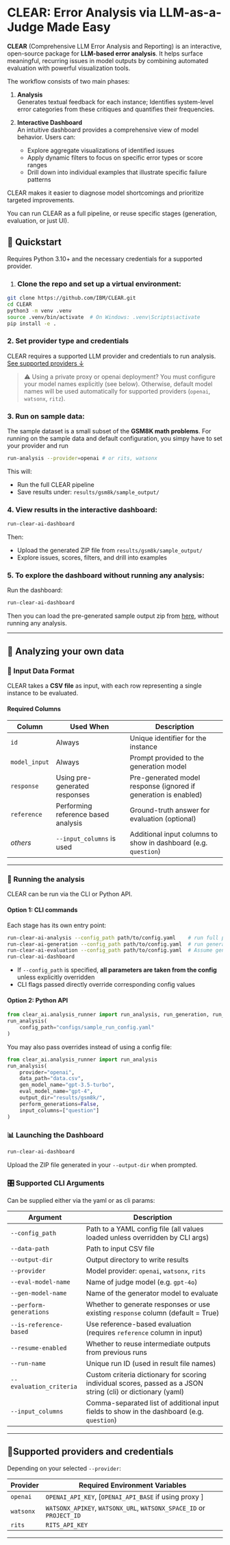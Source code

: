 # CLEAR: Error Analysis via LLM-as-a-Judge Made Easy

**CLEAR** (Comprehensive LLM Error Analysis and Reporting) is an interactive, open-source package for **LLM-based error analysis**. It helps surface meaningful, recurring issues in model outputs by combining automated evaluation with powerful visualization tools.

The workflow consists of two main phases:

1. **Analysis**  
    Generates textual feedback for each instance; Identifies system-level error categories from these critiques and quantifies their frequencies.

2. **Interactive Dashboard**  
   An intuitive dashboard provides a comprehensive view of model behavior. Users can:  
   - Explore aggregate visualizations of identified issues  
   - Apply dynamic filters to focus on specific error types or score ranges  
   - Drill down into individual examples that illustrate specific failure patterns

CLEAR makes it easier to diagnose model shortcomings and prioritize targeted improvements.

You can run CLEAR as a full pipeline, or reuse specific stages (generation, evaluation, or just UI).



## 🚀 Quickstart

Requires Python 3.10+ and the necessary credentials for a supported provider.

1. ### **Clone the repo and set up a virtual environment:**

```bash
git clone https://github.com/IBM/CLEAR.git
cd CLEAR
python3 -m venv .venv
source .venv/bin/activate  # On Windows: .venv\Scripts\activate
pip install -e .
```

### 2. Set provider type and credentials
CLEAR requires a supported LLM provider and credentials to run analysis. [See supported providers ↓](#supported-providers-and-credentials)
> ⚠️ Using a private proxy or openai deployment? You must configure your model names explicitly (see below). Otherwise, default model names will be used automatically for supported providers (`openai`, `watsonx`, `ritz`).

### 3. **Run on sample data:**

The sample dataset is a small subset of the **GSM8K math problems**.
For running on the sample data and default configuration, you simpy have to set your provider and run
```bash
run-analysis --provider=openai # or rits, watsonx
```

This will:
- Run the full CLEAR pipeline
- Save results under: `results/gsm8k/sample_output/`

### 4. **View results in the interactive dashboard:**

```bash
run-clear-ai-dashboard
```

Then:
- Upload the generated ZIP file from `results/gsm8k/sample_output/`
- Explore issues, scores, filters, and drill into examples

### 5. **To explore the dashboard without running any analysis:**
Run the dashboard:
```bash
run-clear-ai-dashboard
```

Then you can load the pre-generated sample output zip from [here](https://github.com/IBM/CLEAR/tree/main/results/input_for_ui), without running any analysis. 


---


## 📂 Analyzing your own data

### 📄 Input Data Format

CLEAR takes a **CSV file** as input, with each row representing a single instance to be evaluated.

#### Required Columns

| Column        | Used When                           | Description                                                                |
|---------------|-------------------------------------|----------------------------------------------------------------------------|
| `id`          | Always                              | Unique identifier for the instance                                         |
| `model_input` | Always                              | Prompt provided to the generation model                                    |
| `response`    | Using pre-generated responses       | Pre-generated model response (ignored if generation is enabled)            |
| `reference`   | Performing reference based analysis | Ground-truth answer for evaluation (optional)                              |
| _others_      | `--input_columns` is used           | Additional input columns to show in dashboard (e.g. `question`) |

---

### 🚀 Running the analysis

CLEAR can be run via the CLI or Python API.

#### Option 1: CLI commands

Each stage has its own entry point:

```bash
run-clear-ai-analysis --config_path path/to/config.yaml    # run full pypeline
run-clear-ai-generation --config_path path/to/config.yaml  # run generation only
run-clear-ai-evaluation --config_path path/to/config.yaml  # Assume generation responses are given, run evaluation
run-clear-ai-dashboard
```

- If `--config_path` is specified, **all parameters are taken from the config** unless explicitly overridden
- CLI flags passed directly override corresponding config values

#### Option 2: Python API

```python
from clear_ai.analysis_runner import run_analysis, run_generation, run_evaluation
run_analysis(
    config_path="configs/sample_run_config.yaml"
)
```

You may also pass overrides instead of using a config file:

```python
from clear_ai.analysis_runner import run_analysis
run_analysis(
    provider="openai",
    data_path="data.csv",
    gen_model_name="gpt-3.5-turbo",
    eval_model_name="gpt-4",
    output_dir="results/gsm8k/",
    perform_generations=False,
    input_columns=["question"]
)
```
### 📊 Launching the Dashboard

```bash
run-clear-ai-dashboard
```

Upload the ZIP file generated in your `--output-dir` when prompted.

### 🎛 Supported CLI Arguments

Can be supplied either via the yaml or as cli params:

| Argument              | Description                                                                                                  |
|-----------------------|--------------------------------------------------------------------------------------------------------------|
| `--config_path`        | Path to a YAML config file (all values loaded unless overridden by CLI args)                                 |
| `--data-path`         | Path to input CSV file                                                                                       |
| `--output-dir`        | Output directory to write results                                                                            |
| `--provider`          | Model provider: `openai`, `watsonx`, `rits`                                                                  |
| `--eval-model-name`   | Name of judge model (e.g. `gpt-4o`)                                                                          |
| `--gen-model-name`    | Name of the generator model to evaluate                                                                      |
| `--perform-generations`| Whether to generate responses or use existing `response` column  (default = True)                            |
| `--is-reference-based` | Use reference-based evaluation (requires `reference` column in input)                                        |
| `--resume-enabled`    | Whether to reuse intermediate outputs from previous runs                                                     |
| `--run-name`          | Unique run ID (used in result file names)                                                                    |
| `--evaluation_criteria`| Custom criteria dictionary for scoring individual scores, passed as a JSON string (cli) or dictionary (yaml) |
| `--input_columns`     | Comma-separated list of additional input fields to show in the dashboard (e.g. `question`)                   |

---

## 🔑Supported providers and credentials

Depending on your selected `--provider`:

| Provider   | Required Environment Variables                                      |
|------------|---------------------------------------------------------------------|
| `openai`   | `OPENAI_API_KEY`,  [`OPENAI_API_BASE` if using proxy ]                                                  |
| `watsonx`  | `WATSONX_APIKEY`, `WATSONX_URL`, `WATSONX_SPACE_ID` or `PROJECT_ID` |
| `rits`     | `RITS_API_KEY`                                                      |

---

